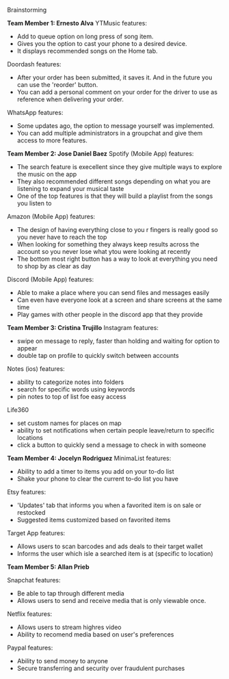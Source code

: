 Brainstorming

**Team Member 1: Ernesto Alva**
YTMusic features:
- Add to queue option on long press of song item.
- Gives you the option to cast your phone to a desired device.
- It displays recommended songs on the Home tab.

Doordash features:
- After your order has been submitted, it saves it. And in the future you can use the 'reorder' button.
- You can add a personal comment on your order for the driver to use as reference when delivering your order.

WhatsApp features:
- Some updates ago, the option to message yourself was implemented.
- You can add multiple administrators in a groupchat and give them access to more features.

**Team Member 2: Jose Daniel Baez**
Spotify (Mobile App) features: 
- The search feature is execellent since they give multiple ways to explore the music on the app
- They also recommended different songs depending on what you are listening to expand your musical taste
- One of the top features is that they will build a playlist from the songs you listen to

Amazon (Mobile App) features:
- The design of having everything close to you r fingers is really good so you never have to reach the top
- When looking for something they always keep results across the account so you never lose what ytou were looking at recently
- The bottom most right button has a way to look at everything you need to shop by as clear as day

Discord (Mobile App) features:
- Able to make a place where you can send files and messages easily
- Can even have everyone look at a screen and share screens at the same time
- Play games with other people in the discord app that they provide


**Team Member 3: Cristina Trujillo**
Instagram features:
- swipe on message to reply, faster than holding and waiting for option to appear
- double tap on profile to quickly switch between accounts

Notes (ios) features:
- ability to categorize notes into folders 
- search for specific words using keywords
- pin notes to top of list foe easy access

Life360
- set custom names for places on map
- ability to set notifications when certain people leave/return to specific locations
- click a button to quickly send a message to check in with someone


**Team Member 4: Jocelyn Rodriguez**
MinimaList features:
* Ability to add a timer to items you add on your to-do list
* Shake your phone to clear the current to-do list you have

Etsy features:
* 'Updates' tab that informs you when a favorited item is on sale or restocked
* Suggested items customized based on favorited items

Target App features:
* Allows users to scan barcodes and ads deals to their target wallet
* Informs the user which isle a searched item is at (specific to location)

**Team Member 5: Allan Prieb**

Snapchat features:
* Be able to tap through different media
* Allows users to send and receive media that is only viewable once.

Netflix features:
* Allows users to stream highres video 
* Ability to recomend media based on user's preferences

Paypal features:
* Ability to send money to anyone
* Secure transferring and security over fraudulent purchases